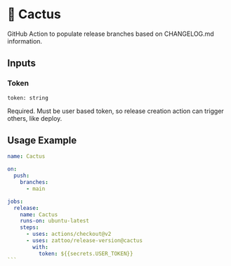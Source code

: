 # 🌵 Cactus

GitHub Action to populate release branches based on CHANGELOG.md information.

## Inputs

### Token

`token: string`

Required. Must be user based token, so release creation action can trigger others, like deploy.

## Usage Example

````yaml
name: Cactus

on:
  push:
    branches:
      - main

jobs:
  release:
    name: Cactus
    runs-on: ubuntu-latest
    steps:
      - uses: actions/checkout@v2
      - uses: zattoo/release-version@cactus
        with:
          token: ${{secrets.USER_TOKEN}}
```
